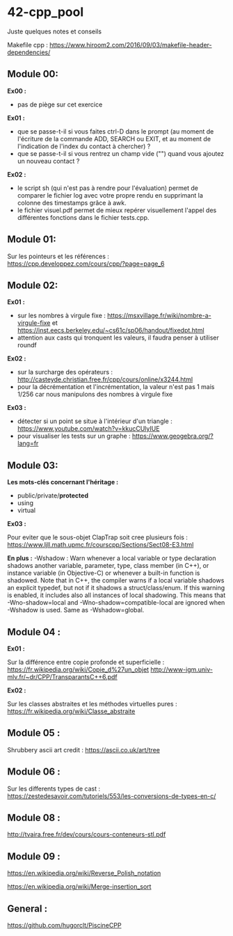 # 42-cpp_pool

Juste quelques notes et conseils

Makefile cpp : https://www.hiroom2.com/2016/09/03/makefile-header-dependencies/

## Module 00:

**Ex00 :** 
* pas de piège sur cet exercice

**Ex01 :** 
* que se passe-t-il si vous faites ctrl-D dans le prompt (au moment de l'écriture de la commande ADD, SEARCH ou EXIT, et au moment de l'indication de l'index du contact à chercher) ?
* que se passe-t-il si vous rentrez un champ vide ("") quand vous ajoutez un nouveau contact ?

**Ex02 :** 
* le script sh (qui n'est pas à rendre pour l'évaluation) permet de comparer le fichier log avec votre propre rendu en supprimant la colonne des timestamps grâce à awk.
* le fichier visuel.pdf permet de mieux repérer visuellement l'appel des différentes fonctions dans le fichier tests.cpp.

## Module 01:

Sur les pointeurs et les références : https://cpp.developpez.com/cours/cpp/?page=page_6

## Module 02:

**Ex01 :** 

* sur les nombres à virgule fixe : https://msxvillage.fr/wiki/nombre-a-virgule-fixe et https://inst.eecs.berkeley.edu/~cs61c/sp06/handout/fixedpt.html
* attention aux casts qui tronquent les valeurs, il faudra penser à utiliser roundf

**Ex02 :** 

* sur la surcharge des opérateurs : http://casteyde.christian.free.fr/cpp/cours/online/x3244.html
* pour la décrémentation et l'incrémentation, la valeur n'est pas 1 mais 1/256 car nous manipulons des nombres à virgule fixe

**Ex03 :** 

* détecter si un point se situe à l'intérieur d'un triangle : https://www.youtube.com/watch?v=kkucCUlyIUE
* pour visualiser les tests sur un graphe : https://www.geogebra.org/?lang=fr

## Module 03:

**Les mots-clés concernant l'héritage :**
- public/private/**protected**
- using
- virtual

**Ex03 :**

Pour eviter que le sous-objet ClapTrap soit cree plusieurs fois : https://www.ljll.math.upmc.fr/courscpp/Sections/Sect08-E3.html

**En plus :** -Wshadow : Warn whenever a local variable or type declaration shadows another variable, parameter, type, class member (in C++), or instance variable (in Objective-C) or whenever a built-in function is shadowed. Note that in C++, the compiler warns if a local variable shadows an explicit typedef, but not if it shadows a struct/class/enum. If this warning is enabled, it includes also all instances of local shadowing. This means that -Wno-shadow=local and -Wno-shadow=compatible-local are ignored when -Wshadow is used. Same as -Wshadow=global.

## Module 04 : 

**Ex01 :** 

Sur la différence entre copie profonde et superficielle : https://fr.wikipedia.org/wiki/Copie_d%27un_objet
http://www-igm.univ-mlv.fr/~dr/CPP/TransparantsC++6.pdf

**Ex02 :**

Sur les classes abstraites et les méthodes virtuelles pures : https://fr.wikipedia.org/wiki/Classe_abstraite

## Module 05 :

Shrubbery ascii art credit : https://ascii.co.uk/art/tree

## Module 06 :

Sur les differents types de cast : https://zestedesavoir.com/tutoriels/553/les-conversions-de-types-en-c/

## Module 08 :

http://tvaira.free.fr/dev/cours/cours-conteneurs-stl.pdf

## Module 09 :

https://en.wikipedia.org/wiki/Reverse_Polish_notation

https://en.wikipedia.org/wiki/Merge-insertion_sort

## General :

https://github.com/hugorclt/PiscineCPP


